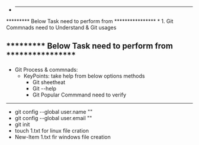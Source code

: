 * ------------------------------------------------------------
********* Below Task need to perform from ****************
     * 1. Git Commnads need to Understand & Git usages
     
********* Below Task need to perform from **************** 
--------------------------
* Git Process & commnads:
  *  KeyPoints: take help from below options methods
       * Git sheetheat 
       * Git --help
       * Git Popular Commmand need to verify

---
   *  git config --global user.name "<username>"
   *  git config --global user.email "<email>"
   *  git init
   *  touch 1.txt for linux file cration
   *  New-Item 1.txt fir windows file creation

